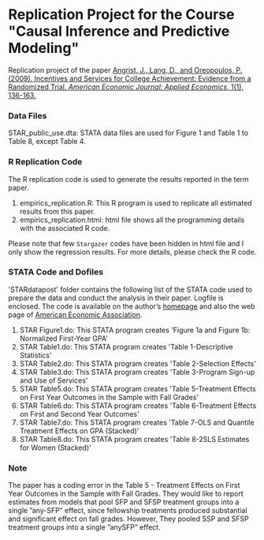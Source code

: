 # Replication Project for the Course "Causal Inference and Predictive Modeling"

Replication project of the paper [Angrist, J., Lang, D., and Oreopoulos, P. (2009). Incentives and Services for College Achievement: Evidence from a Randomized Trial. *American Economic Journal: Applied Economics*, 1(1), 136-163.](https://www.aeaweb.org/articles?id=10.1257/app.1.1.136)

### Data Files
STAR_public_use.dta: STATA data files are used for Figure 1 and Table 1 to Table 8, except Table 4.

### R Replication Code
The R replication code is used to generate the results reported in the term paper.
1. empirics_replication.R: This R program is used to replicate all estimated results from this paper.
2. empirics_replication.html: html file shows all the programming details with the associated R code.

Please note that few `Stargazer` codes have been hidden in html file and I only show the regression results. For more details, please check the R code.
 
### STATA Code and Dofiles
'STARdatapost' folder contains the following list of the STATA code used to prepare the data and conduct the analysis in their paper. Logfile is enclosed. The code is available on the author’s [homepage](https://economics.mit.edu/faculty/angrist/data1/data/angrist,1) and also the web page of [American Economic Association](https://www.aeaweb.org/articles?id=10.1257/app.1.1.136).

1. STAR Figure1.do: This STATA program creates 'Figure 1a and Figure 1b: Normalized First-Year
GPA'
2. STAR Table1.do: This STATA program creates 'Table 1-Descriptive Statistics'
3. STAR Table2.do: This STATA program creates 'Table 2-Selection Effects'
4. STAR Table3.do: This STATA program creates 'Table 3-Program Sign-up and Use of Services'
5. STAR Table5.do: This STATA program creates 'Table 5-Treatment Effects on First Year Outcomes
in the Sample with Fall Grades'
6. STAR Table6.do: This STATA program creates 'Table 6-Treatment Effects on First and Second Year
Outcomes'
7. STAR Table7.do: This STATA program creates 'Table 7-OLS and Quantile Treatment Effects on
GPA (Stacked)'
8. STAR Table8.do: This STATA program creates 'Table 8-2SLS Estimates for Women (Stacked)'

### Note
The paper has a coding error in the Table 5 - Treatment Effects on First Year Outcomes in the Sample with Fall Grades. They would like to report estimates from models that pool SFP and SFSP treatment groups into a single ”any-SFP” effect, since fellowship treatments produced substantial and significant effect on fall grades. However, They pooled SSP and SFSP treatment groups into a single ”anySFP” effect.
